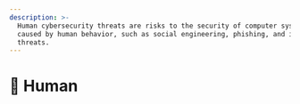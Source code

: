 ```yaml
---
description: >-
  Human cybersecurity threats are risks to the security of computer systems
  caused by human behavior, such as social engineering, phishing, and insider
  threats.
---
```


# 🤦 Human

